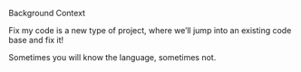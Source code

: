 Background Context

Fix my code is a new type of project, where we’ll jump into an existing code base and fix it!

Sometimes you will know the language, sometimes not.
